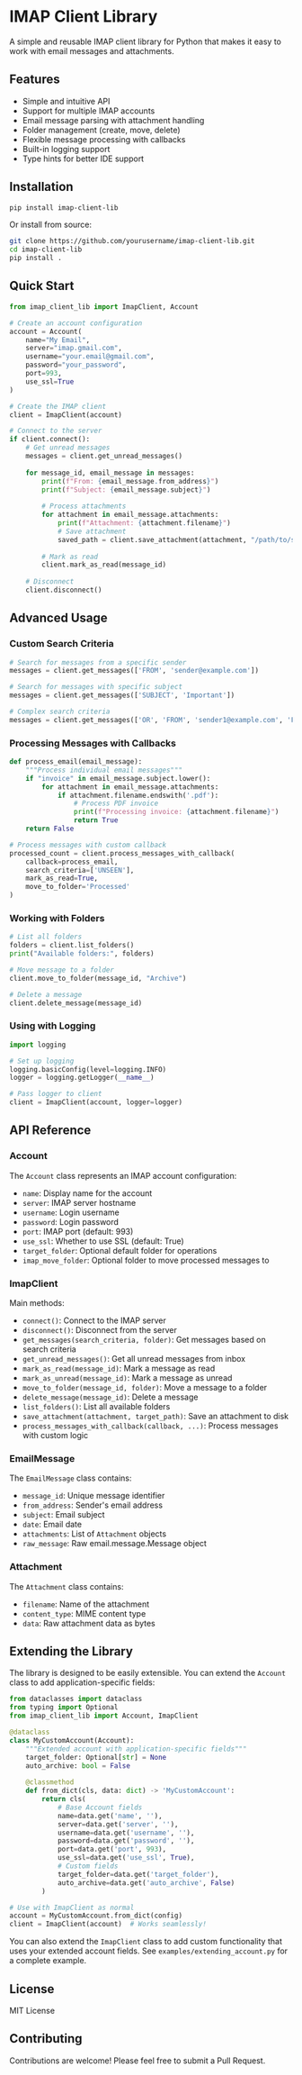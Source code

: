# IMAP Client Library

A simple and reusable IMAP client library for Python that makes it easy to work with email messages and attachments.

## Features

- Simple and intuitive API
- Support for multiple IMAP accounts
- Email message parsing with attachment handling
- Folder management (create, move, delete)
- Flexible message processing with callbacks
- Built-in logging support
- Type hints for better IDE support

## Installation

```bash
pip install imap-client-lib
```

Or install from source:

```bash
git clone https://github.com/yourusername/imap-client-lib.git
cd imap-client-lib
pip install .
```

## Quick Start

```python
from imap_client_lib import ImapClient, Account

# Create an account configuration
account = Account(
    name="My Email",
    server="imap.gmail.com",
    username="your.email@gmail.com",
    password="your_password",
    port=993,
    use_ssl=True
)

# Create the IMAP client
client = ImapClient(account)

# Connect to the server
if client.connect():
    # Get unread messages
    messages = client.get_unread_messages()
    
    for message_id, email_message in messages:
        print(f"From: {email_message.from_address}")
        print(f"Subject: {email_message.subject}")
        
        # Process attachments
        for attachment in email_message.attachments:
            print(f"Attachment: {attachment.filename}")
            # Save attachment
            saved_path = client.save_attachment(attachment, "/path/to/save/")
            
        # Mark as read
        client.mark_as_read(message_id)
        
    # Disconnect
    client.disconnect()
```

## Advanced Usage

### Custom Search Criteria

```python
# Search for messages from a specific sender
messages = client.get_messages(['FROM', 'sender@example.com'])

# Search for messages with specific subject
messages = client.get_messages(['SUBJECT', 'Important'])

# Complex search criteria
messages = client.get_messages(['OR', 'FROM', 'sender1@example.com', 'FROM', 'sender2@example.com'])
```

### Processing Messages with Callbacks

```python
def process_email(email_message):
    """Process individual email messages"""
    if "invoice" in email_message.subject.lower():
        for attachment in email_message.attachments:
            if attachment.filename.endswith('.pdf'):
                # Process PDF invoice
                print(f"Processing invoice: {attachment.filename}")
                return True
    return False

# Process messages with custom callback
processed_count = client.process_messages_with_callback(
    callback=process_email,
    search_criteria=['UNSEEN'],
    mark_as_read=True,
    move_to_folder='Processed'
)
```

### Working with Folders

```python
# List all folders
folders = client.list_folders()
print("Available folders:", folders)

# Move message to a folder
client.move_to_folder(message_id, "Archive")

# Delete a message
client.delete_message(message_id)
```

### Using with Logging

```python
import logging

# Set up logging
logging.basicConfig(level=logging.INFO)
logger = logging.getLogger(__name__)

# Pass logger to client
client = ImapClient(account, logger=logger)
```

## API Reference

### Account

The `Account` class represents an IMAP account configuration:

- `name`: Display name for the account
- `server`: IMAP server hostname
- `username`: Login username
- `password`: Login password
- `port`: IMAP port (default: 993)
- `use_ssl`: Whether to use SSL (default: True)
- `target_folder`: Optional default folder for operations
- `imap_move_folder`: Optional folder to move processed messages to

### ImapClient

Main methods:

- `connect()`: Connect to the IMAP server
- `disconnect()`: Disconnect from the server
- `get_messages(search_criteria, folder)`: Get messages based on search criteria
- `get_unread_messages()`: Get all unread messages from inbox
- `mark_as_read(message_id)`: Mark a message as read
- `mark_as_unread(message_id)`: Mark a message as unread
- `move_to_folder(message_id, folder)`: Move a message to a folder
- `delete_message(message_id)`: Delete a message
- `list_folders()`: List all available folders
- `save_attachment(attachment, target_path)`: Save an attachment to disk
- `process_messages_with_callback(callback, ...)`: Process messages with custom logic

### EmailMessage

The `EmailMessage` class contains:

- `message_id`: Unique message identifier
- `from_address`: Sender's email address
- `subject`: Email subject
- `date`: Email date
- `attachments`: List of `Attachment` objects
- `raw_message`: Raw email.message.Message object

### Attachment

The `Attachment` class contains:

- `filename`: Name of the attachment
- `content_type`: MIME content type
- `data`: Raw attachment data as bytes

## Extending the Library

The library is designed to be easily extensible. You can extend the `Account` class to add application-specific fields:

```python
from dataclasses import dataclass
from typing import Optional
from imap_client_lib import Account, ImapClient

@dataclass
class MyCustomAccount(Account):
    """Extended account with application-specific fields"""
    target_folder: Optional[str] = None
    auto_archive: bool = False
    
    @classmethod
    def from_dict(cls, data: dict) -> 'MyCustomAccount':
        return cls(
            # Base Account fields
            name=data.get('name', ''),
            server=data.get('server', ''),
            username=data.get('username', ''),
            password=data.get('password', ''),
            port=data.get('port', 993),
            use_ssl=data.get('use_ssl', True),
            # Custom fields
            target_folder=data.get('target_folder'),
            auto_archive=data.get('auto_archive', False)
        )

# Use with ImapClient as normal
account = MyCustomAccount.from_dict(config)
client = ImapClient(account)  # Works seamlessly!
```

You can also extend the `ImapClient` class to add custom functionality that uses your extended account fields. See `examples/extending_account.py` for a complete example.

## License

MIT License

## Contributing

Contributions are welcome! Please feel free to submit a Pull Request.